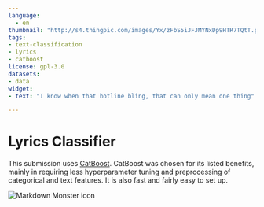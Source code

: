 ```yaml
---
language: 
  - en
thumbnail: "http://s4.thingpic.com/images/Yx/zFbS5iJFJMYNxDp9HTR7TQtT.png"
tags:
- text-classification
- lyrics
- catboost
license: gpl-3.0
datasets:
- data
widget:
- text: "I know when that hotline bling, that can only mean one thing"

---
```


# Lyrics Classifier


This submission uses [CatBoost](https://catboost.ai/).
CatBoost was chosen for its listed benefits, mainly in requiring less hyperparameter tuning and preprocessing of categorical and text features. It is also fast and fairly easy to set up.

<img src="http://s4.thingpic.com/images/Yx/zFbS5iJFJMYNxDp9HTR7TQtT.png"
     alt="Markdown Monster icon"
     style="float: left; margin-right: 10px;" />
